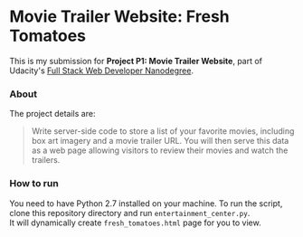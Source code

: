 # Movie Trailer Website: Fresh Tomatoes

This is my submission for **Project P1: Movie Trailer Website**, part of Udacity's [Full Stack Web Developer Nanodegree](https://www.udacity.com/course/nd004).

### About
The project details are:

> Write server-side code to store a list of your favorite movies, including box art imagery and a movie trailer URL. You will then serve this data as a web page allowing visitors to review their movies and watch the trailers.


### How to run

You need to have Python 2.7 installed on your machine.
To run the script, clone this repository directory and run `entertainment_center.py`.  
It will dynamically create `fresh_tomatoes.html` page for you to view.

